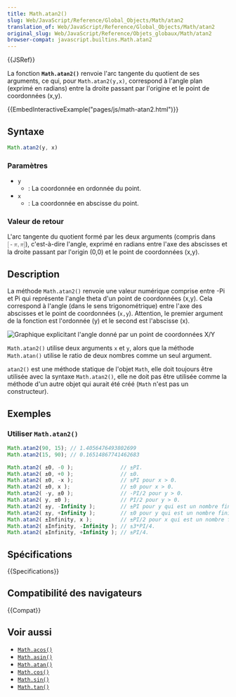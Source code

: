 ```yaml
---
title: Math.atan2()
slug: Web/JavaScript/Reference/Global_Objects/Math/atan2
translation_of: Web/JavaScript/Reference/Global_Objects/Math/atan2
original_slug: Web/JavaScript/Reference/Objets_globaux/Math/atan2
browser-compat: javascript.builtins.Math.atan2
---
```

{{JSRef}}

La fonction **`Math.atan2()`** renvoie l'arc tangente du quotient de ses arguments, ce qui, pour `Math.atan2(y,x)`, correspond à l'angle plan (exprimé en radians) entre la droite passant par l'origine et le point de coordonnées (x,y).

{{EmbedInteractiveExample("pages/js/math-atan2.html")}}

## Syntaxe

```js
Math.atan2(y, x)
```

### Paramètres

- `y`
  - : La coordonnée en ordonnée du point.
- `x`
  - : La coordonnée en abscisse du point.

### Valeur de retour

L'arc tangente du quotient formé par les deux arguments (compris dans <math><semantics><mrow><mo stretchy="false">[</mo><mo>-</mo><mi>π</mi><mo>,</mo><mi>π</mi><mo stretchy="false">]</mo></mrow><annotation encoding="TeX">[-\pi, \pi]</annotation></semantics></math>), c'est-à-dire l'angle, exprimé en radians entre l'axe des abscisses et la droite passant par l'origin (0,0) et le point de coordonnées (x,y).

## Description

La méthode `Math.atan2()` renvoie une valeur numérique comprise entre -Pi et Pi qui représente l'angle theta d'un point de coordonnées (x,y). Cela correspond à l'angle (dans le sens trigonométrique) entre l'axe des abscisses et le point de coordonnées (`x,y`). Attention, le premier argument de la fonction est l'ordonnée (y) et le second est l'abscisse (x).

![Graphique explicitant l'angle donné par un point de coordonnées X/Y](atan2.png)

`Math.atan2()` utilise deux arguments `x` et `y`, alors que la méthode `Math.atan()` utilise le ratio de deux nombres comme un seul argument.

`atan2()` est une méthode statique de l'objet `Math`, elle doit toujours être utilisée avec la syntaxe `Math.atan2()`, elle ne doit pas être utilisée comme la méthode d'un autre objet qui aurait été créé (`Math` n'est pas un constructeur).

## Exemples

### Utiliser `Math.atan2()`

```js
Math.atan2(90, 15); // 1.4056476493802699
Math.atan2(15, 90); // 0.16514867741462683

Math.atan2( ±0, -0 );               // ±PI.
Math.atan2( ±0, +0 );               // ±0.
Math.atan2( ±0, -x );               // ±PI pour x > 0.
Math.atan2( ±0, x );                // ±0 pour x > 0.
Math.atan2( -y, ±0 );               // -PI/2 pour y > 0.
Math.atan2( y, ±0 );                // PI/2 pour y > 0.
Math.atan2( ±y, -Infinity );        // ±PI pour y qui est un nombre fini > 0.
Math.atan2( ±y, +Infinity );        // ±0 pour y qui est un nombre fini > 0.
Math.atan2( ±Infinity, x );         // ±PI/2 pour x qui est un nombre fini.
Math.atan2( ±Infinity, -Infinity ); // ±3*PI/4.
Math.atan2( ±Infinity, +Infinity ); // ±PI/4.
```

## Spécifications

{{Specifications}}

## Compatibilité des navigateurs

{{Compat}}

## Voir aussi

- [`Math.acos()`](/fr/docs/Web/JavaScript/Reference/Global_Objects/Math/acos)
- [`Math.asin()`](/fr/docs/Web/JavaScript/Reference/Global_Objects/Math/asin)
- [`Math.atan()`](/fr/docs/Web/JavaScript/Reference/Global_Objects/Math/atan)
- [`Math.cos()`](/fr/docs/Web/JavaScript/Reference/Global_Objects/Math/cos)
- [`Math.sin()`](/fr/docs/Web/JavaScript/Reference/Global_Objects/Math/sin)
- [`Math.tan()`](/fr/docs/Web/JavaScript/Reference/Global_Objects/Math/tan)
